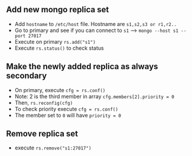 ## Add new mongo replica set

- Add `hostname` to `/etc/host` file. Hostname are `s1,s2,s3 or r1,r2..`
- Go to primary and see if you can connect to `s1` --> `mongo --host s1 --port 27017` 
- Execute on primary `rs.add("s1")`
- Execute `rs.status()` to check status

## Make the newly added replica as always secondary

- On primary, execute `cfg = rs.conf()`
- Note: 2 is the third member in array `cfg.members[2].priority = 0`
- Then, `rs.reconfig(cfg)`
- To check priority execute `cfg = rs.conf()`
- The member set to `0` will have `priority = 0`

## Remove replica set

- execute `rs.remove("s1:27017")`
    